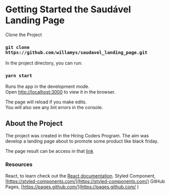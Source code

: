 # Getting Started the Saudável Landing Page

Clone the Project

### `git clone https://github.com/willamys/saudavel_landing_page.git`

In the project directory, you can run:

### `yarn start`

Runs the app in the development mode.\
Open [http://localhost:3000](http://localhost:3000) to view it in the browser.

The page will reload if you make edits.\
You will also see any lint errors in the console.

## About the Project

The project was created in the Hiring Coders Program. The aim was develop a landing page about to promote some product like black friday.

The page result can be access in that [link](http://)

### Resources

React, to learn check out the [React documentation](https://reactjs.org/).
Styled Component, [https://styled-components.com/](https://styled-components.com/)
GitHub Pages, [https://pages.github.com/](https://pages.github.com/ )